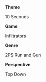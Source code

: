 **Theme**

10 Seconds

**Game**

Infiltrators

**Genre**

2PS Run and Gun

**Perspective**

Top Down
